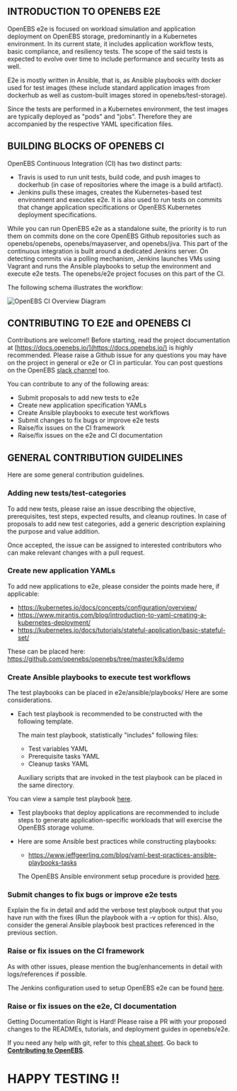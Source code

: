 ## INTRODUCTION TO OPENEBS E2E

OpenEBS e2e is focused on workload simulation and application deployment on OpenEBS storage, predominantly in a Kubernetes environment. In its current state, it includes application workflow tests, basic compliance, and resiliency tests. The scope of the said tests is expected to evolve over time to include performance and security tests as well.
 
E2e is mostly written in Ansible, that is, as Ansible playbooks with docker used for test images (these include standard application images from dockerhub as well as custom-built images stored in openebs/test-storage). 

Since the tests are performed in a Kubernetes environment, the test images are typically deployed as "pods" and "jobs". Therefore they are accompanied by the respective YAML specification files.

## BUILDING BLOCKS OF OPENEBS CI

OpenEBS Continuous Integration (CI) has two distinct parts:

- Travis is used to run unit tests, build code, and push images to dockerhub (in case of repositories where the image is a build artifact).
- Jenkins pulls these images, creates the Kubernetes-based test environment and executes e2e. It is also used to run tests on commits that change application specifications or OpenEBS Kubernetes deployment specifications.

While you can run OpenEBS e2e as a standalone suite, the priority is to run them on commits done on the core OpenEBS Github repositories such as openebs/openebs, openebs/mayaserver, and openebs/jiva. This part of the continuous integration is built around a dedicated Jenkins server. On detecting commits via a polling mechanism, Jenkins launches VMs using Vagrant and runs the Ansible playbooks to setup the environment and execute e2e tests. The openebs/e2e project focuses on this part of the CI.

The following schema illustrates the workflow:

 ![OpenEBS CI Overview Diagram](../documentation/source/_static/OpenEBS_CI_Workflow.png)

## CONTRIBUTING TO E2E and OPENEBS CI 

Contributions are welcome!!  Before starting, read the project documentation at [https://docs.openebs.io/](https://docs.openebs.io/) is highly recommended. Please raise a Github issue for any questions you may have on the project in general or e2e or CI in particular.
You can post questions on the OpenEBS [slack channel](http://slack.openebs.io/) too.

You can contribute to any of the following areas: 

- Submit proposals to add new tests to e2e
- Create new application specification YAMLs 
- Create Ansible playbooks to execute test workflows
- Submit changes to fix bugs or improve e2e tests 
- Raise/fix issues on the CI framework 
- Raise/fix issues on the e2e and CI documentation

## GENERAL CONTRIBUTION GUIDELINES

Here are some general contribution guidelines. 

### Adding new tests/test-categories

To add new tests, please raise an issue describing the objective, prerequisites, test steps, expected results, and cleanup routines.
In case of proposals to add new test categories, add a generic description explaining the purpose and value addition.

Once accepted, the issue can be assigned to interested contributors who can make relevant changes with a pull request. 

### Create new application YAMLs

To add new applications to e2e, please consider the points made here, if applicable: 

- https://kubernetes.io/docs/concepts/configuration/overview/
- https://www.mirantis.com/blog/introduction-to-yaml-creating-a-kubernetes-deployment/
- https://kubernetes.io/docs/tutorials/stateful-application/basic-stateful-set/

These can be placed here: https://github.com/openebs/openebs/tree/master/k8s/demo

### Create Ansible playbooks to execute test workflows

The test playbooks can be placed in e2e/ansible/playbooks/<test-category>
Here are some considerations. 

- Each test playbook is recommended to be constructed with the following template.

  The main test playbook, statistically "includes" following files:

  - Test variables YAML
  - Prerequisite tasks YAML
  - Cleanup tasks YAML
  
  Auxiliary scripts that are invoked in the test playbook can be placed in the same directory. 

 You can view a sample test playbook [here](https://github.com/openebs/openebs/tree/master/e2e/ansible/playbooks/hyperconverged/test-k8s-percona-mysql-pod).

- Test playbooks that deploy applications are recommended to include steps to generate application-specific workloads that
  will exercise the OpenEBS storage volume. 
  
- Here are some Ansible best practices while constructing playbooks: 
 
  - https://www.jeffgeerling.com/blog/yaml-best-practices-ansible-playbooks-tasks 
  
  The OpenEBS Ansible environment setup procedure is provided [here](https://github.com/openebs/openebs/blob/master/e2e/ansible/openebs-on-premise-deployment-guide.md).
  
### Submit changes to fix bugs or improve e2e tests 

Explain the fix in detail and add the verbose test playbook output that you have run with the fixes (Run the playbook with a -v option for this). Also, consider the general Ansible playbook best practices referenced in the previous section.

### Raise or fix issues on the CI framework 

As with other issues, please mention the bug/enhancements in detail with logs/references if possible.

The Jenkins configuration used to setup OpenEBS e2e can be found [here](https://github.com/openebs/openebs/blob/master/e2e/jenkins/README.md).

### Raise or fix issues on the e2e, CI documentation

Getting Documentation Right is Hard! Please raise a PR with your proposed changes to the READMEs, tutorials, and deployment guides in openebs/e2e.

If you need any help with git, refer to this [cheat sheet](./git-cheatsheet.md).
Go back to [**Contributing to OpenEBS**](../CONTRIBUTING.md).

# HAPPY TESTING !!
